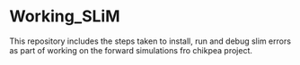 # Working_SLiM
This repository includes the steps taken to install, run and debug slim errors as part of working on the forward simulations fro chikpea project.
